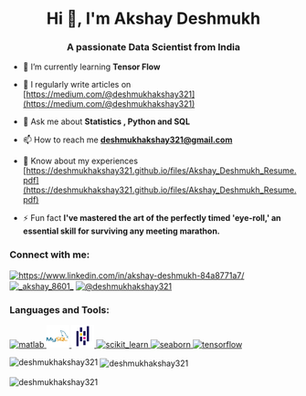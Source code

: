 <h1 align="center">Hi 👋, I'm Akshay Deshmukh</h1>
<h3 align="center">A passionate Data Scientist from India</h3>

- 🌱 I’m currently learning **Tensor Flow**

- 📝 I regularly write articles on [https://medium.com/@deshmukhakshay321](https://medium.com/@deshmukhakshay321)

- 💬 Ask me about **Statistics , Python and SQL**

- 📫 How to reach me **deshmukhakshay321@gmail.com**

- 📄 Know about my experiences [https://deshmukhakshay321.github.io/files/Akshay_Deshmukh_Resume.pdf](https://deshmukhakshay321.github.io/files/Akshay_Deshmukh_Resume.pdf)

- ⚡ Fun fact **I've mastered the art of the perfectly timed 'eye-roll,' an essential skill for surviving any meeting marathon.**

<h3 align="left">Connect with me:</h3>
<p align="left">
<a href="https://linkedin.com/in/https://www.linkedin.com/in/akshay-deshmukh-84a8771a7/" target="blank"><img align="center" src="https://raw.githubusercontent.com/rahuldkjain/github-profile-readme-generator/master/src/images/icons/Social/linked-in-alt.svg" alt="https://www.linkedin.com/in/akshay-deshmukh-84a8771a7/" height="30" width="40" /></a>
<a href="https://instagram.com/_akshay_8601_" target="blank"><img align="center" src="https://raw.githubusercontent.com/rahuldkjain/github-profile-readme-generator/master/src/images/icons/Social/instagram.svg" alt="_akshay_8601_" height="30" width="40" /></a>
<a href="https://medium.com/@deshmukhakshay321" target="blank"><img align="center" src="https://raw.githubusercontent.com/rahuldkjain/github-profile-readme-generator/master/src/images/icons/Social/medium.svg" alt="@deshmukhakshay321" height="30" width="40" /></a>
</p>

<h3 align="left">Languages and Tools:</h3>
<p align="left"> <a href="https://www.mathworks.com/" target="_blank" rel="noreferrer"> <img src="https://upload.wikimedia.org/wikipedia/commons/2/21/Matlab_Logo.png" alt="matlab" width="40" height="40"/> </a> <a href="https://www.mysql.com/" target="_blank" rel="noreferrer"> <img src="https://raw.githubusercontent.com/devicons/devicon/master/icons/mysql/mysql-original-wordmark.svg" alt="mysql" width="40" height="40"/> </a> <a href="https://pandas.pydata.org/" target="_blank" rel="noreferrer"> <img src="https://raw.githubusercontent.com/devicons/devicon/2ae2a900d2f041da66e950e4d48052658d850630/icons/pandas/pandas-original.svg" alt="pandas" width="40" height="40"/> </a> <a href="https://scikit-learn.org/" target="_blank" rel="noreferrer"> <img src="https://upload.wikimedia.org/wikipedia/commons/0/05/Scikit_learn_logo_small.svg" alt="scikit_learn" width="40" height="40"/> </a> <a href="https://seaborn.pydata.org/" target="_blank" rel="noreferrer"> <img src="https://seaborn.pydata.org/_images/logo-mark-lightbg.svg" alt="seaborn" width="40" height="40"/> </a> <a href="https://www.tensorflow.org" target="_blank" rel="noreferrer"> <img src="https://www.vectorlogo.zone/logos/tensorflow/tensorflow-icon.svg" alt="tensorflow" width="40" height="40"/> </a> </p>

<p><img align="left" src="https://github-readme-stats.vercel.app/api/top-langs?username=deshmukhakshay321&show_icons=true&locale=en&layout=compact" alt="deshmukhakshay321" /></p>

<p>&nbsp;<img align="center" src="https://github-readme-stats.vercel.app/api?username=deshmukhakshay321&show_icons=true&locale=en" alt="deshmukhakshay321" /></p>

<p><img align="center" src="https://github-readme-streak-stats.herokuapp.com/?user=deshmukhakshay321&" alt="deshmukhakshay321" /></p>
